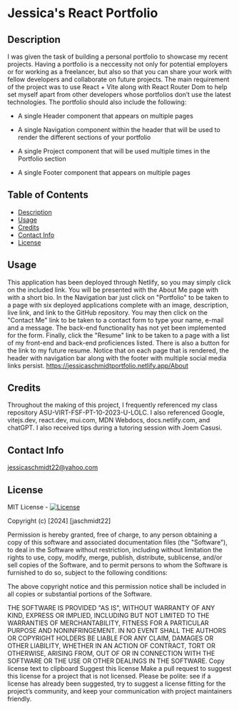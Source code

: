 # Jessica's React Portfolio

## Description

I was given the task of building a personal portfolio to showcase my recent projects. Having a portfolio is a neccessity not only for potential employers or for working as a freelancer, but also so that you can share your work with fellow developers and collaborate on future projects. The main requirement of the project was to use React + Vite along with React Router Dom to help set myself apart from other developers whose portfolios don’t use the latest technologies. The portfolio should also include the following:

- A single Header component that appears on multiple pages

- A single Navigation component within the header that will be used to render the different sections of your portfolio

- A single Project component that will be used multiple times in the Portfolio section

- A single Footer component that appears on multiple pages

## Table of Contents

- [Description](#description)
- [Usage](#usage)
- [Credits](#credits)
- [Contact Info](#contact-info)
- [License](#license)

## Usage

This application has been deployed through Netlify, so you may simply click on the included link. You will be presented with the About Me page with with a short bio. In the Navigation bar just click on "Portfolio" to be taken to a page with six deployed applications complete with an image, description, live link, and link to the GitHub repository. You may then click on the "Contact Me" link to be taken to a contact form to type your name, e-mail and a message. The back-end functionality has not yet been implemented for the form. Finally, click the "Resume" link to be taken to a page with a list of my front-end and back-end proficiences listed. There is also a button for the link to my future resume. Notice that on each page that is rendered, the header with navigation bar along with the footer with multiple social media links persist.
https://jessicaschmidtportfolio.netlify.app/About

## Credits

Throughout the making of this project, I frequently referenced my class repository ASU-VIRT-FSF-PT-10-2023-U-LOLC. I also referenced Google, vitejs.dev, react.dev, mui.com, MDN Webdocs, docs.netlify.com, and chatGPT. I also received tips during a tutoring session with Joem Casusi.

## Contact Info

jessicaschmidt22@yahoo.com

## License

MIT License - [![License](https://img.shields.io/badge/License-MIT-green.svg)](https://choosealicense.com/licenses/mit/)

Copyright (c) [2024] [jaschmidt22]

Permission is hereby granted, free of charge, to any person obtaining a copy of this software and associated documentation files (the "Software"), to deal in the Software without restriction, including without limitation the rights to use, copy, modify, merge, publish, distribute, sublicense, and/or sell copies of the Software, and to permit persons to whom the Software is furnished to do so, subject to the following conditions:

The above copyright notice and this permission notice shall be included in all copies or substantial portions of the Software.

THE SOFTWARE IS PROVIDED "AS IS", WITHOUT WARRANTY OF ANY KIND, EXPRESS OR IMPLIED, INCLUDING BUT NOT LIMITED TO THE WARRANTIES OF MERCHANTABILITY, FITNESS FOR A PARTICULAR PURPOSE AND NONINFRINGEMENT. IN NO EVENT SHALL THE AUTHORS OR COPYRIGHT HOLDERS BE LIABLE FOR ANY CLAIM, DAMAGES OR OTHER LIABILITY, WHETHER IN AN ACTION OF CONTRACT, TORT OR OTHERWISE, ARISING FROM, OUT OF OR IN CONNECTION WITH THE SOFTWARE OR THE USE OR OTHER DEALINGS IN THE SOFTWARE. Copy license text to clipboard Suggest this license Make a pull request to suggest this license for a project that is not licensed. Please be polite: see if a license has already been suggested, try to suggest a license fitting for the project’s community, and keep your communication with project maintainers friendly.
